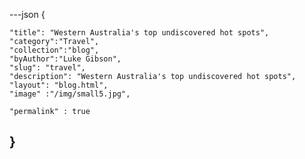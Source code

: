 ---json
{   

    "title": "Western Australia's top undiscovered hot spots",
    "category":"Travel",
    "collection":"blog",
    "byAuthor":"Luke Gibson",
    "slug": "travel",
    "description": "Western Australia's top undiscovered hot spots",
    "layout": "blog.html",
    "image" :"/img/small5.jpg",
    
    "permalink" : true
}
---
